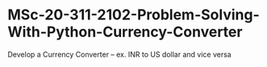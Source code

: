 # MSc-20-311-2102-Problem-Solving-With-Python-Currency-Converter
Develop a Currency Converter – ex. INR to US dollar and vice versa
